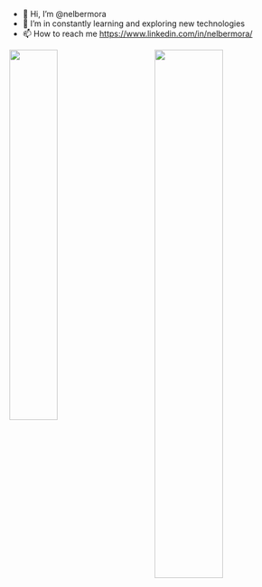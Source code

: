 - 👋 Hi, I’m @nelbermora
- 👀 I’m in constantly learning and exploring new technologies
- 📫 How to reach me https://www.linkedin.com/in/nelbermora/

<img align="left" width="41%" src="https://github-readme-stats.vercel.app/api/top-langs/?username=nelbermora" />
<img align="right" width="49%" src="https://github-readme-stats.vercel.app/api?username=nelbermora&show_icons=true&count_private=true" />

<!---
nelbermora/nelbermora is a ✨ special ✨ repository because its `README.md` (this file) appears on your GitHub profile.
You can click the Preview link to take a look at your changes.
--->
